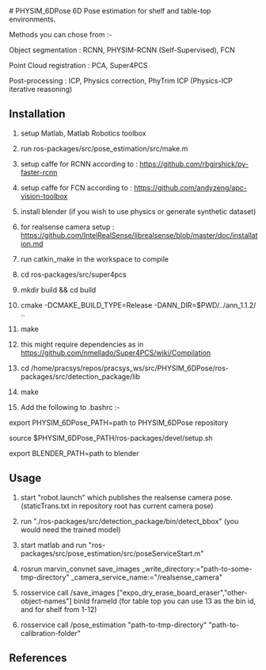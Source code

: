 <snippet>
  <content>
# PHYSIM_6DPose
6D Pose estimation for shelf and table-top environments.

Methods you can chose from :-

Object segmentation : RCNN, PHYSIM-RCNN (Self-Supervised), FCN

Point Cloud registration : PCA, Super4PCS

Post-processing : ICP, Physics correction, PhyTrim ICP (Physics-ICP iterative reasoning)

## Installation

1) setup Matlab, Matlab Robotics toolbox 

2) run ros-packages/src/pose_estimation/src/make.m

2) setup caffe for RCNN according to : https://github.com/rbgirshick/py-faster-rcnn

3) setup caffe for FCN according to : https://github.com/andyzeng/apc-vision-toolbox

4) install blender (if you wish to use physics or generate synthetic dataset)

5) for realsense camera setup : https://github.com/IntelRealSense/librealsense/blob/master/doc/installation.md

6) run catkin_make in the workspace to compile

7) cd ros-packages/src/super4pcs

8) mkdir build && cd build

9) cmake -DCMAKE_BUILD_TYPE=Release -DANN_DIR=$PWD/../ann_1.1.2/ ..

10) make

11) this might require dependencies as in https://github.com/nmellado/Super4PCS/wiki/Compilation

12) cd /home/pracsys/repos/pracsys_ws/src/PHYSIM_6DPose/ros-packages/src/detection_package/lib

13) make

14) Add the following to .bashrc :-

export PHYSIM_6DPose_PATH=path to PHYSIM_6DPose repository

source $PHYSIM_6DPose_PATH/ros-packages/devel/setup.sh

export BLENDER_PATH=path to blender

## Usage

1) start "robot.launch" which publishes the realsense camera pose. (staticTrans.txt in repository root has current camera pose)

2) run "./ros-packages/src/detection_package/bin/detect_bbox" (you would need the trained model)

3) start matlab and run "ros-packages/src/pose_estimation/src/poseServiceStart.m"

4) rosrun marvin_convnet save_images _write_directory:="path-to-some-tmp-directory" _camera_service_name:="/realsense_camera"

5) rosservice call /save_images ["expo_dry_erase_board_eraser","other-object-names"] binId frameId (for table top you can use 13 as the bin id, and for shelf from 1-12)

6) rosservice call /pose_estimation "path-to-tmp-directory" "path-to-calibration-folder"

## References 
</content>
</snippet>
